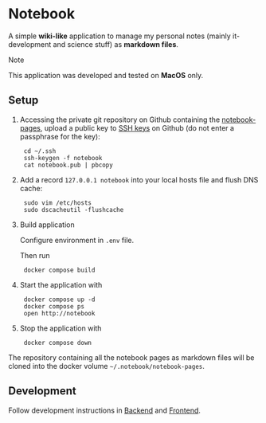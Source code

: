 # Notebook

A simple **wiki-like** application to manage my personal notes (mainly it-development and science stuff) as **markdown files**.

> [!NOTE]
> This application was developed and tested on **MacOS** only.

## Setup

1. Accessing the private git repository on Github containing the [notebook-pages](https://github.com/thomd/notebook-pages), upload a public key to [SSH
keys](https://github.com/settings/keys) on Github (do not enter a passphrase for the key):

        cd ~/.ssh
        ssh-keygen -f notebook
        cat notebook.pub | pbcopy

2. Add a record `127.0.0.1 notebook` into your local hosts file and flush DNS cache:

        sudo vim /etc/hosts
        sudo dscacheutil -flushcache

3. Build application

    Configure environment in `.env` file.

    Then run

        docker compose build

4. Start the application with

        docker compose up -d
        docker compose ps
        open http://notebook

5. Stop the application with

        docker compose down

The repository containing all the notebook pages as markdown files will be cloned into the docker volume `~/.notebook/notebook-pages`.

## Development

Follow development instructions in [Backend](./backend/README.md) and [Frontend](./frontend/README.md).
